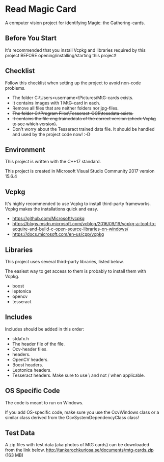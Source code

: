 # Read Magic Card
A computer vision project for identifying Magic: the Gathering-cards.

## Before You Start
It's recommended that you install Vcpkg and libraries required by this project
BEFORE opening/installing/starting this project!

## Checklist
Follow this checklist when setting up the project to avoid non-code problems.
 * The folder C:\Users\<username>\Pictures\MtG-cards exists.
 * It contains images with 1 MtG-card in each.
 * Remove all files that are neither folders nor jpg-files.
 * ~~The folder C:\Program Files\Tesseract-OCR\tessdata exists.~~
 * ~~It contains the file eng.traineddata of the correct version (check Vcpkg to see which version).~~
 * Don't worry about the Tesseract trained data file. It should be handled and used by the project code now! :-D
 
## Environment
This project is written with the C++17 standard.

This project is created in Microsoft Visual Studio Community 2017 version 15.6.4

## Vcpkg
It's highly recommended to use Vcpkg to install third-party frameworks.
Vcpkg makes the installations quick and easy.
 * https://github.com/Microsoft/vcpkg
 * https://blogs.msdn.microsoft.com/vcblog/2016/09/19/vcpkg-a-tool-to-acquire-and-build-c-open-source-libraries-on-windows/
 * https://docs.microsoft.com/en-us/cpp/vcpkg


## Libraries
This project uses several third-party libraries, listed below.

The easiest way to get access to them is probably to install them with Vcpkg.
 * boost
 * leptonica
 * opencv
 * tesseract

## Includes
Includes should be added in this order:
 * stdafx.h
 * The header file of the file.
 * Ocv-header files.
 * <include> headers.
 * OpenCV headers.
 * Boost headers.
 * Leptonica headers.
 * Tesseract headers.
 Make sure to use \ and not / when applicable.

## OS Specific Code
The code is meant to run on Windows.

If you add OS-specific code, make sure you use the OcvWindows class or
a similar class derived from the OcvSystemDependencyClass class!

## Test Data
A zip files with test data (aka photos of MtG cards) can be downloaded from the link below.
http://tankarochkuriosa.se/documents/mtg-cards.zip (163 MB)
